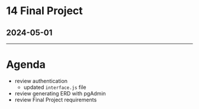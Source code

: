 # 14 Final Project
## 2024-05-01

---

# Agenda

- review authentication
  - updated `interface.js` file
- review generating ERD with pgAdmin
- review Final Project requirements
